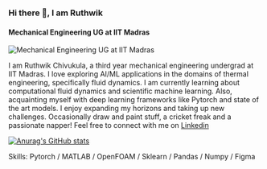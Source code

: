 ### Hi there 👋, I am Ruthwik 
#### Mechanical Engineering UG at IIT Madras
![Mechanical Engineering UG at IIT Madras](https://i.gifer.com/EUjI.gif)

I am Ruthwik Chivukula, a third year mechanical engineering undergrad at IIT Madras. I love exploring AI/ML applications in the domains of thermal engineering, specifically fluid dynamics. I am currently learning about computational fluid dynamics and scientific machine learning. Also, acquainting myself with deep learning frameworks like Pytorch and state of the art models. I enjoy expanding my horizons and taking up new challenges. Occasionally draw and paint stuff, a cricket freak and a passionate napper! Feel free to connect with me on [Linkedin](https://www.linkedin.com/in/ruthwik-chivukula-09027123a/) 

[![Anurag's GitHub stats](https://github-readme-stats.vercel.app/api?username=RC-circuit)](https://github.com/anuraghazra/github-readme-stats)

Skills: Pytorch / MATLAB / OpenFOAM / Sklearn / Pandas / Numpy / Figma




